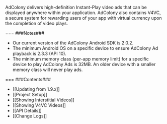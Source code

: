 AdColony delivers high-definition Instant-Play video ads that can be displayed anywhere within your application. AdColony also contains V4VC, a secure system for rewarding users of your app with virtual currency upon the completion of video plays. 

===
###Notes###
* Our current version of the AdColony Android SDK is 2.0.2.
* The minimum Android OS on a specific device to ensure AdColony Ad playback is 2.3.3 (API 10).
* The minimum memory class (per-app memory limit) for a specific device to play AdColony Ads is 32MB.  An older device with a smaller memory class will never play ads.

===
###Contents###
* [[Updating from 1.9.x]]
* [[Project Setup]]
* [[Showing Interstitial Videos]]
* [[Showing V4VC Videos]]
* [[API Details]]
* [[Change Logs]]
